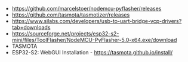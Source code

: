 - https://github.com/marcelstoer/nodemcu-pyflasher/releases
- https://github.com/tasmota/tasmotizer/releases
- https://www.silabs.com/developers/usb-to-uart-bridge-vcp-drivers?tab=downloads
- https://sourceforge.net/projects/esp32-s2-mini/files/ToolFlasher/NodeMCU-PyFlasher-5.0-x64.exe/download
- TASMOTA
 - ESP32-S2: WebGUI Installation - https://tasmota.github.io/install/
